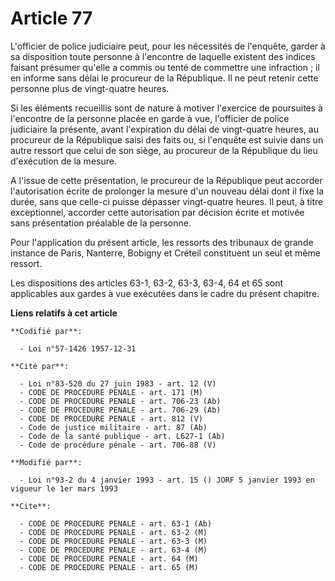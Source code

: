 # Article 77

L'officier de police judiciaire peut, pour les nécessités de l'enquête, garder à sa disposition toute personne à l'encontre
de laquelle existent des indices faisant présumer qu'elle a commis ou tenté de commettre une infraction ; il en informe sans
délai le procureur de la République. Il ne peut retenir cette personne plus de vingt-quatre heures.

Si les éléments recueillis sont de nature à motiver l'exercice de poursuites à l'encontre de la personne placée en garde à
vue, l'officier de police judiciaire la présente, avant l'expiration du délai de vingt-quatre heures, au procureur de la
République saisi des faits ou, si l'enquête est suivie dans un autre ressort que celui de son siège, au procureur de la
République du lieu d'exécution de la mesure.

A l'issue de cette présentation, le procureur de la République peut accorder l'autorisation écrite de prolonger la mesure
d'un nouveau délai dont il fixe la durée, sans que celle-ci puisse dépasser vingt-quatre heures. Il peut, à titre
exceptionnel, accorder cette autorisation par décision écrite et motivée sans présentation préalable de la personne.

Pour l'application du présent article, les ressorts des tribunaux de grande instance de Paris, Nanterre, Bobigny et Créteil
constituent un seul et même ressort.

Les dispositions des articles 63-1, 63-2, 63-3, 63-4, 64 et 65 sont applicables aux gardes à vue exécutées dans le cadre du
présent chapitre.

**Liens relatifs à cet article**

	**Codifié par**:

	  - Loi n°57-1426 1957-12-31

	**Cité par**:

	  - Loi n°83-520 du 27 juin 1983 - art. 12 (V)
	  - CODE DE PROCEDURE PENALE - art. 171 (M)
	  - CODE DE PROCEDURE PENALE - art. 706-23 (Ab)
	  - CODE DE PROCEDURE PENALE - art. 706-29 (Ab)
	  - CODE DE PROCEDURE PENALE - art. 812 (V)
	  - Code de justice militaire - art. 87 (Ab)
	  - Code de la santé publique - art. L627-1 (Ab)
	  - Code de procédure pénale - art. 706-88 (V)

	**Modifié par**:

	  - Loi n°93-2 du 4 janvier 1993 - art. 15 () JORF 5 janvier 1993 en vigueur le 1er mars 1993

	**Cite**:

	  - CODE DE PROCEDURE PENALE - art. 63-1 (Ab)
	  - CODE DE PROCEDURE PENALE - art. 63-2 (M)
	  - CODE DE PROCEDURE PENALE - art. 63-3 (M)
	  - CODE DE PROCEDURE PENALE - art. 63-4 (M)
	  - CODE DE PROCEDURE PENALE - art. 64 (M)
	  - CODE DE PROCEDURE PENALE - art. 65 (M)

